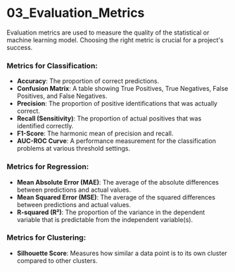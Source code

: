 # 03_Evaluation_Metrics

Evaluation metrics are used to measure the quality of the statistical or machine learning model. Choosing the right metric is crucial for a project's success.

### Metrics for Classification:

-   **Accuracy**: The proportion of correct predictions.
-   **Confusion Matrix**: A table showing True Positives, True Negatives, False Positives, and False Negatives.
-   **Precision**: The proportion of positive identifications that was actually correct.
-   **Recall (Sensitivity)**: The proportion of actual positives that was identified correctly.
-   **F1-Score**: The harmonic mean of precision and recall.
-   **AUC-ROC Curve**: A performance measurement for the classification problems at various threshold settings.

### Metrics for Regression:

-   **Mean Absolute Error (MAE)**: The average of the absolute differences between predictions and actual values.
-   **Mean Squared Error (MSE)**: The average of the squared differences between predictions and actual values.
-   **R-squared (R²)**: The proportion of the variance in the dependent variable that is predictable from the independent variable(s).

### Metrics for Clustering:

-   **Silhouette Score**: Measures how similar a data point is to its own cluster compared to other clusters. 